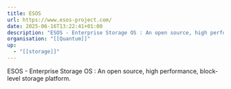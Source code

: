 ```yaml
---
title: ESOS
url: https://www.esos-project.com/
date: 2025-06-16T13:22:41+01:00
description: "ESOS - Enterprise Storage OS : An open source, high performance, block-level storage platform."
organisation: "[[Quantum]]"
up:
  - "[[storage]]"
---
```

ESOS - Enterprise Storage OS : An open source, high performance, block-level storage platform.